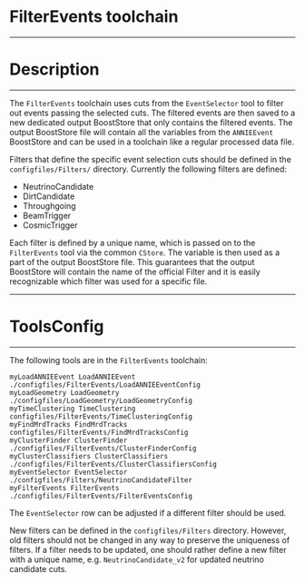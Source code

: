 # FilterEvents toolchain

***********************
# Description
**********************

The `FilterEvents` toolchain uses cuts from the `EventSelector` tool to filter out events passing the selected cuts. The filtered events are then saved to a new dedicated output BoostStore that only contains the filtered events. The output BoostStore file will contain all the variables from the `ANNIEEvent` BoostStore and can be used in a toolchain like a regular processed data file.

Filters that define the specific event selection cuts should be defined in the `configfiles/Filters/` directory. Currently the following filters are defined:

* NeutrinoCandidate
* DirtCandidate
* Throughgoing
* BeamTrigger
* CosmicTrigger

Each filter is defined by a unique name, which is passed on to the `FilterEvents` tool via the common `CStore`. The variable is then used as a part of the output BoostStore file. This guarantees that the output BoostStore will contain the name of the official Filter and it is easily recognizable which filter was used for a specific file.

************************
# ToolsConfig
************************

The following tools are in the `FilterEvents` toolchain:

```
myLoadANNIEEvent LoadANNIEEvent ./configfiles/FilterEvents/LoadANNIEEventConfig
myLoadGeometry LoadGeometry ./configfiles/LoadGeometry/LoadGeometryConfig
myTimeClustering TimeClustering configfiles/FilterEvents/TimeClusteringConfig
myFindMrdTracks FindMrdTracks configfiles/FilterEvents/FindMrdTracksConfig
myClusterFinder ClusterFinder ./configfiles/FilterEvents/ClusterFinderConfig
myClusterClassifiers ClusterClassifiers ./configfiles/FilterEvents/ClusterClassifiersConfig
myEventSelector EventSelector ./configfiles/Filters/NeutrinoCandidateFilter
myFilterEvents FilterEvents ./configfiles/FilterEvents/FilterEventsConfig
```

The `EventSelector` row can be adjusted if a different filter should be used.

New filters can be defined in the `configfiles/Filters` directory. However, old filters should not be changed in any way to preserve the uniqueness of filters. If a filter needs to be updated, one should rather define a new filter with a unique name, e.g. `NeutrinoCandidate_v2` for updated neutrino candidate cuts.
